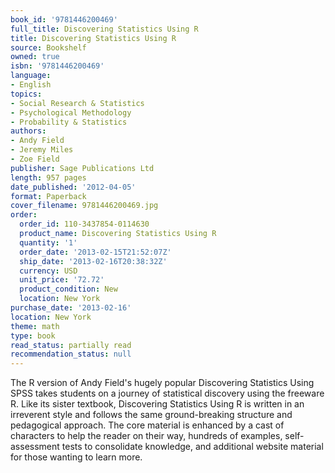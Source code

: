 ```yaml
---
book_id: '9781446200469'
full_title: Discovering Statistics Using R
title: Discovering Statistics Using R
source: Bookshelf
owned: true
isbn: '9781446200469'
language:
- English
topics:
- Social Research & Statistics
- Psychological Methodology
- Probability & Statistics
authors:
- Andy Field
- Jeremy Miles
- Zoe Field
publisher: Sage Publications Ltd
length: 957 pages
date_published: '2012-04-05'
format: Paperback
cover_filename: 9781446200469.jpg
order:
  order_id: 110-3437854-0114630
  product_name: Discovering Statistics Using R
  quantity: '1'
  order_date: '2013-02-15T21:52:07Z'
  ship_date: '2013-02-16T20:38:32Z'
  currency: USD
  unit_price: '72.72'
  product_condition: New
  location: New York
purchase_date: '2013-02-16'
location: New York
theme: math
type: book
read_status: partially read
recommendation_status: null
---
```

The R version of Andy Field's hugely popular Discovering Statistics Using SPSS takes students on a journey of statistical discovery using the freeware R. Like its sister textbook, Discovering Statistics Using R is written in an irreverent style and follows the same ground-breaking structure and pedagogical approach. The core material is enhanced by a cast of characters to help the reader on their way, hundreds of examples, self-assessment tests to consolidate knowledge, and additional website material for those wanting to learn more.
